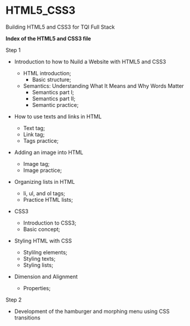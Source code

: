 # HTML5_CSS3
Building HTML5 and CSS3 for TQI Full Stack

 **Index of the HTML5 and CSS3 file**

Step 1

* Introduction to how to Nuild a Website with HTML5 and CSS3
  * HTML introduction;
    * Basic structure;
  * Semantics: Understanding What It Means and Why Words Matter
    * Semantics part I;
    * Semantics part II;
    * Semantic practice; 
* How to use texts and links in HTML
  * Text tag;
  * Link tag;
  * Tags practice;
* Adding an image into HTML
  * Image tag;
  * Image practice;
* Organizing lists in HTML
  * li, ul, and ol tags;
  * Practice HTML lists;
* CSS3
  * Introduction to CSS3;
  * Basic concept;
* Styling HTML with CSS
  * Stylilng elements;
  * Styling texts;
  * Styling lists;

* Dimension and Alignment
  * Properties;

Step 2

* Development of the hamburger and morphing menu using CSS transitions







